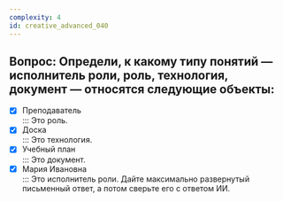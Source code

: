 ```yaml
---
complexity: 4
id: creative_advanced_040
---
```

## Вопрос: Определи, к какому типу понятий — исполнитель роли, роль, технология, документ — относятся следующие объекты:

- [x] Преподаватель  
  ::: Это роль.  
- [x] Доска  
  ::: Это технология.  
- [x] Учебный план  
  ::: Это документ.  
- [x] Мария Ивановна  
  ::: Это исполнитель роли. Дайте максимально развернутый письменный ответ, а потом сверьте его с ответом ИИ.